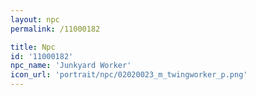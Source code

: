 ```yaml
---
layout: npc
permalink: /11000182

title: Npc
id: '11000182'
npc_name: 'Junkyard Worker'
icon_url: 'portrait/npc/02020023_m_twingworker_p.png'
---
```

